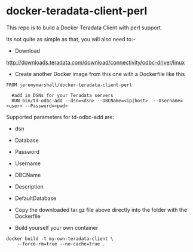# docker-teradata-client-perl

This repo is to build a Docker Teradata Client with perl support. 

Its not quite as simple as that, you will also need to:-

* Download 

<http://downloads.teradata.com/download/connectivity/odbc-driver/linux>

* Create another Docker image from this one with a Dockerfile like this

```
FROM jeremymarshall/docker-teradata-client-perl

  #add in DSNs for your Teradata servers
  RUN bin/td-odbc-add --dsn=<dsn> --DBCName=<ip|host>  --Username=<user> --Password=<pwd>

```

Supported parameters for td-odbc-add are:
* dsn
* Database
* Password
* Username
* DBCName
* Description
* DefaultDatabase

* Copy the downloaded tar.gz file above directly into the folder with the Dockerfile

* Build yourself your own container

```
docker build -t my-own-teradata-client \
    --force-rm=true --no-cache=true .
```

